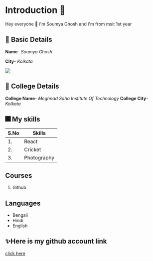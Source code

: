 # Introduction 🤟

Hey everyone 👋 i'm Soumya Ghosh and i'm from msit 1st year

## 💠 Basic Details
**Name**- *Soumya Ghosh*

**City**- *Kolkata*

<img src="https://img.icons8.com/bubbles/50/000000/kolkata.png"/>

## 🎇 College Details
**College Name**- *Meghnad Saha Institute Of Technology*
**College City**- *Kolkata*

## 🎆 My skills
| S.No | Skills |
|---|---|
|1.| React |
|2.| Cricket |
|3.| Photography |

## Courses 
1. Github

## Languages
- Bengali
- Hindi
- English

## ✨Here is my github account link
[click here](https://github.com/soumyag001)
